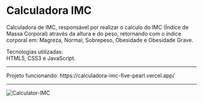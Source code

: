 # Calculadora IMC

Calculadora de IMC, responsável por realizar o calculo do IMC (Índice de Massa Corporal) através da altura e do peso, retornando com o índice corporal em: Magreza, Normal, Sobrepeso, Obesidade e Obesidade Grave. <br>

Tecnologias utilizadas: <br>
HTML5, CSS3 e JavaScript.
<hr>
Projeto funcionando: https://calculadora-imc-five-pearl.vercel.app/ <br>
<hr> 

![Calculator-IMC](https://user-images.githubusercontent.com/102002978/197438533-7a62384d-4b56-4a54-8f38-8eb357afaeb8.PNG)
